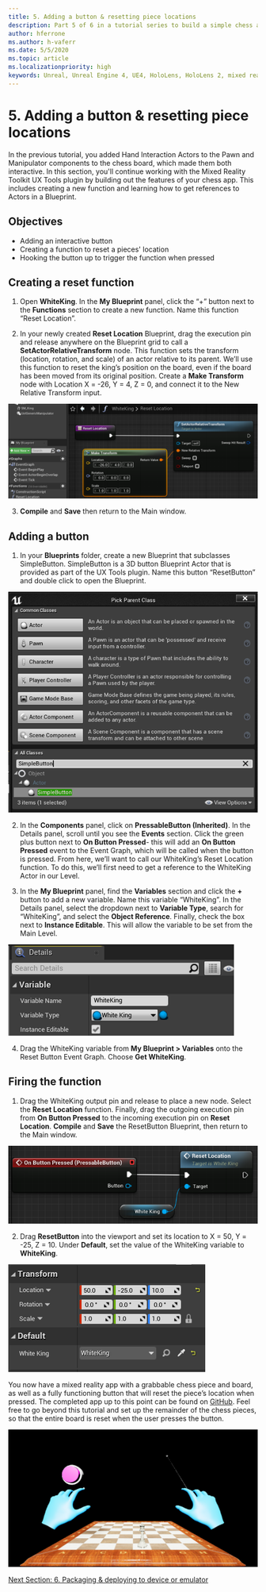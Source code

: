 ```yaml
---
title: 5. Adding a button & resetting piece locations
description: Part 5 of 6 in a tutorial series to build a simple chess app using Unreal Engine 4 and the Mixed Reality Toolkit UX Tools plugin
author: hferrone
ms.author: h-vaferr
ms.date: 5/5/2020
ms.topic: article
ms.localizationpriority: high
keywords: Unreal, Unreal Engine 4, UE4, HoloLens, HoloLens 2, mixed reality, tutorial, getting started, mrtk, uxt, UX Tools, documentation
---
```


# 5. Adding a button & resetting piece locations

In the previous tutorial, you added Hand Interaction Actors to the Pawn and Manipulator components to the chess board, which made them both interactive. In this section, you'll continue working with the Mixed Reality Toolkit UX Tools plugin by building out the features of your chess app. This includes creating a new function and learning how to get references to Actors in a Blueprint.

## Objectives

* Adding an interactive button
* Creating a function to reset a pieces' location
* Hooking the button up to trigger the function when pressed

## Creating a reset function


1.	Open **WhiteKing**. In the **My Blueprint** panel, click the “+” button next to the **Functions** section to create a new function. Name this function “Reset Location”. 

2.	In your newly created **Reset Location** Blueprint, drag the execution pin and release anywhere on the Blueprint grid to call a **SetActorRelativeTransform** node. This function sets the transform (location, rotation, and scale) of an actor relative to its parent. We’ll use this function to reset the king’s position on the board, even if the board has been moved from its original position. Create a **Make Transform** node with Location X = -26, Y = 4, Z = 0, and connect it to the New Relative Transform input. 

![Reset Location function](images/unreal-uxt/5-function.PNG)

3.	**Compile** and **Save** then return to the Main window. 

## Adding a button

1.	In your **Blueprints** folder, create a new Blueprint that subclasses SimpleButton. SimpleButton is a 3D button Blueprint Actor that is provided as part of the UX Tools plugin. Name this button “ResetButton” and double click to open the Blueprint. 

![Subclass the new Blueprint from SimpleButton](images/unreal-uxt/5-subclass.PNG)

2.	In the **Components** panel, click on **PressableButton (Inherited)**. In the Details panel, scroll until you see the **Events** section. Click the green plus button next to **On Button Pressed**- this will add an **On Button Pressed** event to the Event Graph, which will be called when the button is pressed. From here, we’ll want to call our WhiteKing’s Reset Location function. To do this, we’ll first need to get a reference to the WhiteKing Actor in our Level. 

3.	In the **My Blueprint** panel, find the **Variables** section and click the **+** button to add a new variable. Name this variable “WhiteKing”. In the Details panel, select the dropdown next to **Variable Type**, search for “WhiteKing”, and select the **Object Reference**. Finally, check the box next to **Instance Editable**. This will allow the variable to be set from the Main Level. 

![Create a variable](images/unreal-uxt/5-var.PNG)

4.	Drag the WhiteKing variable from **My Blueprint > Variables** onto the Reset Button Event Graph. Choose **Get WhiteKing**. 

## Firing the function

1.	Drag the WhiteKing output pin and release to place a new node. Select the **Reset Location** function. Finally, drag the outgoing execution pin from **On Button Pressed** to the incoming execution pin on **Reset Location**. **Compile** and **Save** the ResetButton Blueprint, then return to the Main window. 

![Call Reset Location function from On Button Pressed](images/unreal-uxt/5-callresetloc.PNG)

2.	Drag **ResetButton** into the viewport and set its location to X = 50, Y = -25, Z = 10. Under **Default**, set the value of the WhiteKing variable to **WhiteKing**.

![Set the variable](images/unreal-uxt/5-buttonlevel.PNG)

You now have a mixed reality app with a grabbable chess piece and board, as well as a fully functioning button that will reset the piece’s location when pressed. The completed app up to this point can be found on [GitHub](https://github.com/microsoft/MixedReality-Unreal-Samples/tree/master/ChessApp). Feel free to go beyond this tutorial and set up the remainder of the chess pieces, so that the entire board is reset when the user presses the button.

![End scene in viewport](images/unreal-uxt/5-endscene.PNG)

[Next Section: 6. Packaging & deploying to device or emulator](unreal-uxt-ch6.md)
